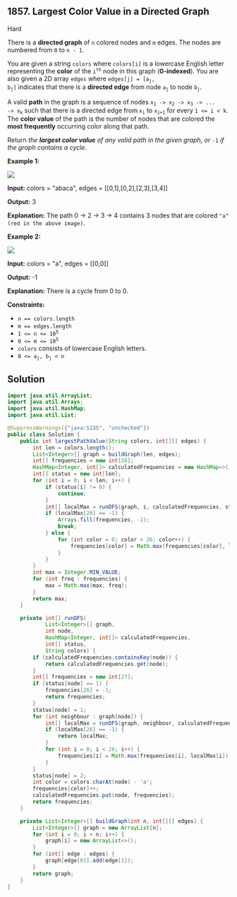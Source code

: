 ## 1857\. Largest Color Value in a Directed Graph

Hard

There is a **directed graph** of `n` colored nodes and `m` edges. The nodes are numbered from `0` to `n - 1`.

You are given a string `colors` where `colors[i]` is a lowercase English letter representing the **color** of the <code>i<sup>th</sup></code> node in this graph (**0-indexed**). You are also given a 2D array `edges` where <code>edges[j] = [a<sub>j</sub>, b<sub>j</sub>]</code> indicates that there is a **directed edge** from node <code>a<sub>j</sub></code> to node <code>b<sub>j</sub></code>.

A valid **path** in the graph is a sequence of nodes <code>x<sub>1</sub> -> x<sub>2</sub> -> x<sub>3</sub> -> ... -> x<sub>k</sub></code> such that there is a directed edge from <code>x<sub>i</sub></code> to <code>x<sub>i+1</sub></code> for every `1 <= i < k`. The **color value** of the path is the number of nodes that are colored the **most frequently** occurring color along that path.

Return _the **largest color value** of any valid path in the given graph, or_ `-1` _if the graph contains a cycle_.

**Example 1:**

![](https://assets.leetcode.com/uploads/2021/04/21/leet1.png)

**Input:** colors = "abaca", edges = [[0,1],[0,2],[2,3],[3,4]]

**Output:** 3

**Explanation:** The path 0 -> 2 -> 3 -> 4 contains 3 nodes that are colored `"a" (red in the above image)`.

**Example 2:**

![](https://assets.leetcode.com/uploads/2021/04/21/leet2.png)

**Input:** colors = "a", edges = [[0,0]]

**Output:** -1

**Explanation:** There is a cycle from 0 to 0.

**Constraints:**

*   `n == colors.length`
*   `m == edges.length`
*   <code>1 <= n <= 10<sup>5</sup></code>
*   <code>0 <= m <= 10<sup>5</sup></code>
*   `colors` consists of lowercase English letters.
*   <code>0 <= a<sub>j</sub>, b<sub>j</sub> < n</code>

## Solution

```java
import java.util.ArrayList;
import java.util.Arrays;
import java.util.HashMap;
import java.util.List;

@SuppressWarnings({"java:S135", "unchecked"})
public class Solution {
    public int largestPathValue(String colors, int[][] edges) {
        int len = colors.length();
        List<Integer>[] graph = buildGraph(len, edges);
        int[] frequencies = new int[26];
        HashMap<Integer, int[]> calculatedFrequencies = new HashMap<>();
        int[] status = new int[len];
        for (int i = 0; i < len; i++) {
            if (status[i] != 0) {
                continue;
            }
            int[] localMax = runDFS(graph, i, calculatedFrequencies, status, colors);
            if (localMax[26] == -1) {
                Arrays.fill(frequencies, -1);
                break;
            } else {
                for (int color = 0; color < 26; color++) {
                    frequencies[color] = Math.max(frequencies[color], localMax[color]);
                }
            }
        }
        int max = Integer.MIN_VALUE;
        for (int freq : frequencies) {
            max = Math.max(max, freq);
        }
        return max;
    }

    private int[] runDFS(
            List<Integer>[] graph,
            int node,
            HashMap<Integer, int[]> calculatedFrequencies,
            int[] status,
            String colors) {
        if (calculatedFrequencies.containsKey(node)) {
            return calculatedFrequencies.get(node);
        }
        int[] frequencies = new int[27];
        if (status[node] == 1) {
            frequencies[26] = -1;
            return frequencies;
        }
        status[node] = 1;
        for (int neighbour : graph[node]) {
            int[] localMax = runDFS(graph, neighbour, calculatedFrequencies, status, colors);
            if (localMax[26] == -1) {
                return localMax;
            }
            for (int i = 0; i < 26; i++) {
                frequencies[i] = Math.max(frequencies[i], localMax[i]);
            }
        }
        status[node] = 2;
        int color = colors.charAt(node) - 'a';
        frequencies[color]++;
        calculatedFrequencies.put(node, frequencies);
        return frequencies;
    }

    private List<Integer>[] buildGraph(int n, int[][] edges) {
        List<Integer>[] graph = new ArrayList[n];
        for (int i = 0; i < n; i++) {
            graph[i] = new ArrayList<>();
        }
        for (int[] edge : edges) {
            graph[edge[0]].add(edge[1]);
        }
        return graph;
    }
}
```